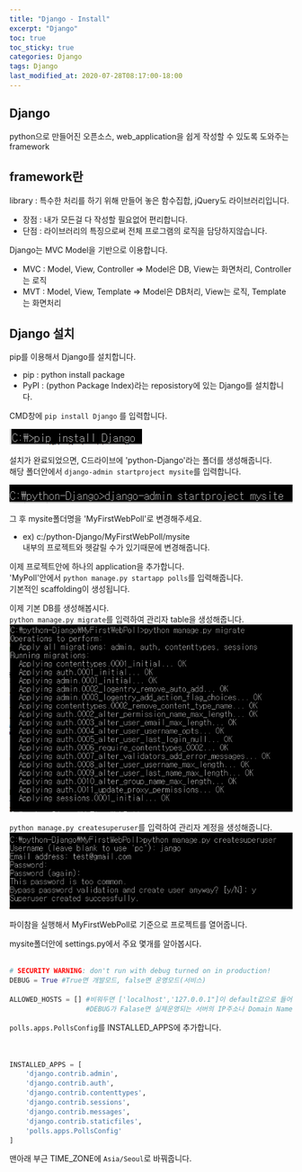 ```yaml
---
title: "Django - Install"
excerpt: "Django"
toc: true
toc_sticky: true
categories: Django
tags: Django
last_modified_at: 2020-07-28T08:17:00-18:00
---
```

## Django  
python으로 만들어진 오픈소스, web_application을 쉽게 작성할 수 있도록 도와주는 framework  

## framework란  
library : 특수한 처리를 하기 위해 만들어 놓은 함수집합, jQuery도 라이브러리입니다.  
- 장점 : 내가 모든걸 다 작성할 필요없어 편리합니다.  
- 단점 : 라이브러리의 특징으로써 전체 프로그램의 로직을 담당하지않습니다.  
		

Django는 MVC Model을 기반으로 이용합니다.  
- MVC : Model, View, Controller => Model은 DB, View는 화면처리, Controller는 로직  
- MVT : Model, View, Template => Model은 DB처리, View는 로직, Template는 화면처리  
	
## Django 설치  
pip를 이용해서 Django를 설치합니다.  
- pip : python install package
- PyPI : (python Package Index)라는 reposistory에 있는 Django를 설치합니다.  

CMD창에 `pip install Django` 를 입력합니다.  

![Django 설치](/assets/img/capture1.PNG)  

설치가 완료되었으면, C드라이브에 'python-Django'라는 폴더를 생성해줍니다.  
해당 폴더안에서 `django-admin startproject mysite`를 입력합니다.  

![startproject](/assets/img/capture2.PNG)  

그 후 mysite폴더명을 'MyFirstWebPoll'로 변경해주세요.  
- ex) c:/python-Django/MyFirstWebPoll/mysite  
	내부의 프로젝트와 헷갈릴 수가 있기때문에 변경해줍니다.  

이제 프로젝트안에 하나의 application을 추가합니다.  
'MyPoll'안에서 `python manage.py startapp polls`를 입력해줍니다.  
기본적인 scaffolding이 생성됩니다.  

이제 기본 DB를 생성해봅시다.  
`python manage.py migrate`를 입력하여 관리자 table을 생성해줍니다.  
![migrate](/assets/img/capture3.PNG)  

`python manage.py createsuperuser`를 입력하여 관리자 계정을 생성해줍니다.  
![createsuperuser](/assets/img/capture4.PNG)  

파이참을 실행해서 MyFirstWebPoll로 기준으로 프로젝트를 열어줍니다.  

mysite폴더안에 settings.py에서 주요 몇개를 알아봅시다.  
```python

# SECURITY WARNING: don't run with debug turned on in production!
DEBUG = True #True면 개발모드, false면 운영모드(서비스)

ALLOWED_HOSTS = [] #비워두면 ['localhost','127.0.0.1"]이 default값으로 들어갑니다.
                   #DEBUG가 Falase면 실제운영되는 서버의 IP주소나 Domain Name를 기입합니다.

```

`polls.apps.PollsConfig`를 INSTALLED_APPS에 추가합니다.  

```python


INSTALLED_APPS = [
    'django.contrib.admin',
    'django.contrib.auth',
    'django.contrib.contenttypes',
    'django.contrib.sessions',
    'django.contrib.messages',
    'django.contrib.staticfiles',
	'polls.apps.PollsConfig'
]
```

맨아래 부근 TIME_ZONE에 `Asia/Seoul`로 바꿔줍니다.  

